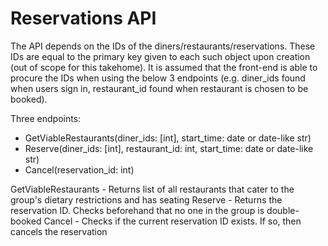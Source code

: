 # Reservations API
The API depends on the IDs of the diners/restaurants/reservations. These IDs are equal to the primary key given to each such object upon creation (out of scope for this takehome). It is assumed that the front-end is able to procure the IDs when using the below 3 endpoints (e.g. diner_ids found when users sign in, restaurant_id found when restaurant is chosen to be booked).

Three endpoints:
 - GetViableRestaurants(diner_ids: [int], start_time: date or date-like str)
 - Reserve(diner_ids: [int], restaurant_id: int, start_time: date or date-like str)
 - Cancel(reservation_id: int)

 GetViableRestaurants - Returns list of all restaurants that cater to the group's dietary restrictions and has seating
 Reserve - Returns the reservation ID. Checks beforehand that no one in the group is double-booked
 Cancel  - Checks if the current reservation ID exists. If so, then cancels the reservation